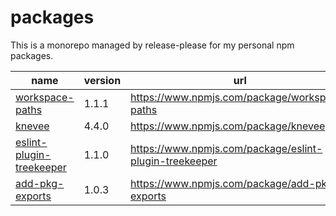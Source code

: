 # packages

This is a monorepo managed by release-please for my personal npm packages.

| name | version | url |
| --- | --- | --- |
| [workspace-paths](./workspaces/workspace-paths/README.md) | 1.1.1 | https://www.npmjs.com/package/workspace-paths |
| [knevee](./workspaces/knevee/README.md) | 4.4.0 | https://www.npmjs.com/package/knevee |
| [eslint-plugin-treekeeper](./workspaces/eslint-plugin-treekeeper/README.md) | 1.1.0 | https://www.npmjs.com/package/eslint-plugin-treekeeper |
| [add-pkg-exports](./workspaces/add-pkg-exports/README.md) | 1.0.3 | https://www.npmjs.com/package/add-pkg-exports |
